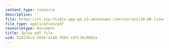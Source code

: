 ```yaml
---
content_type: resource
description: ''
file: https://ol-ocw-studio-app-qa.s3.amazonaws.com/courses/18-06-linear-algebra-spring-2010/52823bc4563ea1482bb5cd7c36c60d1e_8o5Cmfpeo6g.pdf
file_type: application/pdf
resourcetype: Document
title: 3play pdf file
uid: 52823bc4-563e-a148-2bb5-cd7c36c60d1e
---
```

